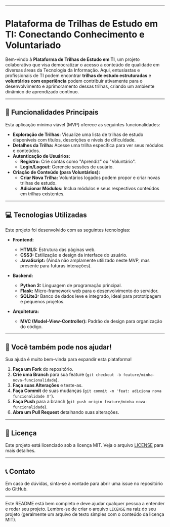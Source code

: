 -----

# Plataforma de Trilhas de Estudo em TI: Conectando Conhecimento e Voluntariado

Bem-vindo à **Plataforma de Trilhas de Estudo em TI**, um projeto colaborativo que visa democratizar o acesso a conteúdo de qualidade em diversas áreas da Tecnologia da Informação. Aqui, entusiastas e profissionais de TI podem encontrar **trilhas de estudo estruturadas** e **voluntários com experiência** podem contribuir ativamente para o desenvolvimento e aprimoramento dessas trilhas, criando um ambiente dinâmico de aprendizado contínuo.

-----

## 🚀 Funcionalidades Principais

Esta aplicação mínima viável (MVP) oferece as seguintes funcionalidades:

  * **Exploração de Trilhas:** Visualize uma lista de trilhas de estudo disponíveis com títulos, descrições e níveis de dificuldade.
  * **Detalhes da Trilha:** Acesse uma trilha específica para ver seus módulos e conteúdos.
  * **Autenticação de Usuários:**
      * **Registro:** Crie contas como "Aprendiz" ou "Voluntário".
      * **Login/Logout:** Gerencie sessões de usuário.
  * **Criação de Conteúdo (para Voluntários):**
      * **Criar Nova Trilha:** Voluntários logados podem propor e criar novas trilhas de estudo.
      * **Adicionar Módulos:** Inclua módulos e seus respectivos conteúdos em trilhas existentes.

-----

## 💻 Tecnologias Utilizadas

Este projeto foi desenvolvido com as seguintes tecnologias:

  * **Frontend:**
      * **HTML5:** Estrutura das páginas web.
      * **CSS3:** Estilização e design da interface do usuário.
      * **JavaScript:** (Ainda não amplamente utilizado neste MVP, mas presente para futuras interações).
        
  * **Backend:**
      * **Python 3:** Linguagem de programação principal.
      * **Flask:** Micro-framework web para o desenvolvimento do servidor.
      * **SQLite3:** Banco de dados leve e integrado, ideal para prototipagem e pequenos projetos.
 
  * **Arquitetura:**
      * **MVC (Model-View-Controller):** Padrão de design para organização do código.

-----

## 🤝 Você também pode nos ajudar!

Sua ajuda é muito bem-vinda para expandir esta plataforma\!

1.  **Faça um Fork** do repositório.
2.  **Crie uma Branch** para sua feature (`git checkout -b feature/minha-nova-funcionalidade`).
3.  **Faça suas Alterações** e teste-as.
4.  **Faça Commit** de suas mudanças (`git commit -m 'feat: adiciona nova funcionalidade X'`).
5.  **Faça Push** para a branch (`git push origin feature/minha-nova-funcionalidade`).
6.  **Abra um Pull Request** detalhando suas alterações.

-----

## 📝 Licença

Este projeto está licenciado sob a licença MIT. Veja o arquivo [LICENSE](https://www.google.com/search?q=LICENSE) para mais detalhes.

-----

## 📞 Contato

Em caso de dúvidas, sinta-se à vontade para abrir uma issue no repositório do GitHub.

-----

Este README está bem completo e deve ajudar qualquer pessoa a entender e rodar seu projeto. Lembre-se de criar o arquivo `LICENSE` na raiz do seu projeto (geralmente um arquivo de texto simples com o conteúdo da licença MIT).
